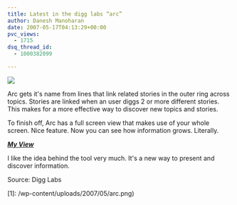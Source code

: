 ```yaml
---
title: Latest in the digg labs “arc”
author: Danesh Manoharan
date: 2007-05-17T04:13:29+00:00
pvc_views:
  - 1715
dsq_thread_id:
  - 1000382099

---
```

![](/wp-content/uploads/2007/05/arc.png)

Arc gets it's name from lines that link related stories in the outer ring across topics. Stories are linked when an user diggs 2 or more different stories. This makes for a more effective way to discover new topics and stories.

To finish off, Arc has a full screen view that makes use of your whole screen. Nice feature. Now you can see how information grows. Literally.

_<u><strong>My View</strong></u>_

I like the idea behind the tool very much. It's a new way to present and discover information.

Source: Digg Labs

 [1]: /wp-content/uploads/2007/05/arc.png)